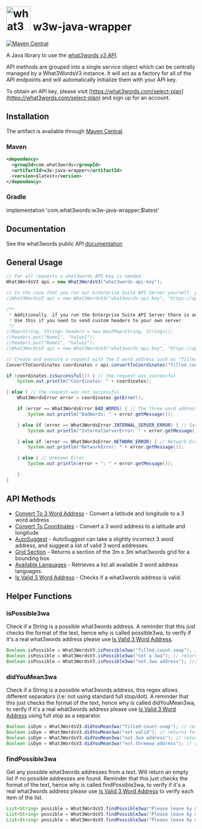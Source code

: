 # <img src="https://what3words.com/assets/images/w3w_square_red.png" width="64" height="64" alt="what3words">&nbsp;w3w-java-wrapper

[![Maven Central](https://img.shields.io/maven-central/v/com.what3words/w3w-java-wrapper)](https://central.sonatype.com/artifact/com.what3words/w3w-java-wrapper)

A Java library to use the [what3words v3 API](https://docs.what3words.com/api/v3/).

API methods are grouped into a single service object which can be centrally managed by a What3WordsV3 instance. It will act as a factory for all of the API endpoints and will automatically initialize them with your API key.

To obtain an API key, please visit [https://what3words.com/select-plan](https://what3words.com/select-plan) and sign up for an account.

## Installation

The artifact is available through <a href="https://search.maven.org/search?q=g:com.what3words">Maven Central</a>.

### Maven

```xml
<dependency>
  <groupId>com.what3words</groupId>
  <artifactId>w3w-java-wrapper</artifactId>
  <version>$latest</version>
</dependency>
```

### Gradle


implementation 'com.what3words:w3w-java-wrapper:$latest'

## Documentation

See the what3words public API [documentation](https://docs.what3words.com/api/v3/)

## General Usage

```Java
// For all requests a what3words API key is needed
What3WordsV3 api = new What3WordsV3("what3words-api-key");

// In the case that you run our Enterprise Suite API Server yourself, you may specify the URL to your own server like so:
//What3WordsV3 api = new What3WordsV3("what3words-api-key", "https://api.yourserver.com/v3/");

/**
 * Additionally, if you run the Enterprise Suite API Server there is another optional setup() parameter: customHeaders. 
 * Use this if you need to send custom headers to your own server:
 */
//Map<String, String> headers = new HashMap<String, String>();
//headers.put("Name1", "Value1");
//headers.put("Name2", "Value2");
//What3WordsV3 api = new What3WordsV3("what3words-api-key", "https://api.yourserver.com/v3/", headers);

// Create and execute a request with the 3 word address such as "filled.count.soap"
ConvertToCoordinates coordinates = api.convertToCoordinates("filled.count.soap").execute();

if (coordinates.isSuccessful()) { // the request was successful
    System.out.println("Coordinates: " + coordinates);

} else { // the request was not successful
    What3WordsError error = coordinates.getError();

    if (error == What3WordsError.BAD_WORDS) { // The three word address provided is invalid
        System.out.println("BadWords: " + error.getMessage());

    } else if (error == What3WordsError.INTERNAL_SERVER_ERROR) { // Server Error
        System.out.println("InternalServerError: " + error.getMessage());

    } else if (error == What3WordsError.NETWORK_ERROR) { // Network Error
        System.out.println("NetworkError: " + error.getMessage());

    } else { // Unknown Error
        System.out.println(error + ": " + error.getMessage());

    }
}
```

## API Methods

- [Convert To 3 Word Address](src/main/java/com/what3words/javawrapper/examples/ConvertTo3WAExample.java) - Convert a latitude and longitude to a 3 word address
- [Convert To Coordinates](src/main/java/com/what3words/javawrapper/examples/ConvertToCoordinatesExample.java) - Convert a 3 word address to a latitude and longitude
- [AutoSuggest](src/main/java/com/what3words/javawrapper/examples/AutosuggestExample.java) - AutoSuggest can take a slightly incorrect 3 word address, and suggest a list of valid 3 word addresses.
- [Grid Section](src/main/java/com/what3words/javawrapper/examples/GridSectionExample.java) - Returns a section of the 3m x 3m what3words grid for a bounding box.
- [Available Languages](src/main/java/com/what3words/javawrapper/examples/AvailableLanguagesExample.java) - Retrieves a list all available 3 word address languages.
- [Is Valid 3 Word Address](src/main/java/com/what3words/javawrapper/examples/IsValid3waExample.java) - Checks if a what3words address is valid.


## Helper Functions

### isPossible3wa
Check if a String is a possible what3words address. A reminder that this just checks the format of the text, hence why is called possible3wa, to verify if it's a real what3words address please use [Is Valid 3 Word Address](src/main/java/com/what3words/javawrapper/examples/IsValid3waExample.java).

```java
Boolean isPossible = What3WordsV3.isPossible3wa("filled.count.soap"); // returns true
Boolean isPossible = What3WordsV3.isPossible3wa("not a 3wa"); // returns false
Boolean isPossible = What3WordsV3.isPossible3wa("not.3wa address"); //returns false
```

### didYouMean3wa
Check if a String is a possible what3words address, this regex allows different separators (i.e: not using standard full stop/dot). A reminder that this just checks the format of the text, hence why is called didYouMean3wa, to verify if it's a real what3words address please use [Is Valid 3 Word Address](src/main/java/com/what3words/javawrapper/examples/IsValid3waExample.java) using full stop as a separator.

```java
Boolean isDym = What3WordsV3.didYouMean3wa("filled-count-soap"); // returns true
Boolean isDym = What3WordsV3.didYouMean3wa("not valid"); // returns false
Boolean isDym = What3WordsV3.didYouMean3wa("not.3wa address"); // returns false
Boolean isDym = What3WordsV3.didYouMean3wa("not.threewa address"); // returns true
```

### findPossible3wa
Get any possible what3words addresses from a text. Will return an empty list if no possible addresses are found. Reminder that this just checks the format of the text, hence why is called findPossible3wa, to verify if it's a real what3words address please use [Is Valid 3 Word Address](src/main/java/com/what3words/javawrapper/examples/IsValid3waExample.java) to verify each item of the list.

```java
List<String> possible = What3WordsV3.findPossible3wa("Please leave by my porch at filled.count.soap"); //returns ["filled.count.soap"]
List<String> possible = What3WordsV3.findPossible3wa("Please leave by my porch at filled.count.soap or deed.tulip.judge"); // returns ["filled.count.soap", "deed.tulip.judge"]
List<String> possible = What3WordsV3.findPossible3wa("Please leave by my porch at"); // returns []
```
